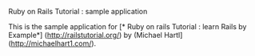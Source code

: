 Ruby on Rails Tutorial : sample application

This is the sample application for 
[* Ruby on rails Tutorial : learn Rails by Example*] (http://railstutorial.org/)
by (Michael Hartl] (http://michaelhart1.com/).
